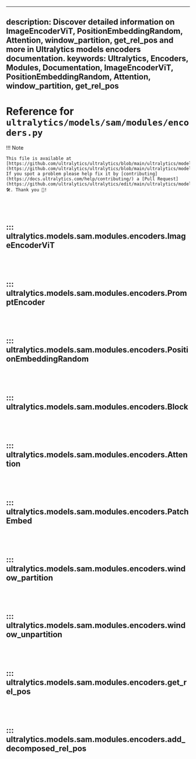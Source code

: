 ______________________________________________________________________

## description: Discover detailed information on ImageEncoderViT, PositionEmbeddingRandom, Attention, window_partition, get_rel_pos and more in Ultralytics models encoders documentation. keywords: Ultralytics, Encoders, Modules, Documentation, ImageEncoderViT, PositionEmbeddingRandom, Attention, window_partition, get_rel_pos

# Reference for `ultralytics/models/sam/modules/encoders.py`

!!! Note

```
This file is available at [https://github.com/ultralytics/ultralytics/blob/main/ultralytics/models/sam/modules/encoders.py](https://github.com/ultralytics/ultralytics/blob/main/ultralytics/models/sam/modules/encoders.py). If you spot a problem please help fix it by [contributing](https://docs.ultralytics.com/help/contributing/) a [Pull Request](https://github.com/ultralytics/ultralytics/edit/main/ultralytics/models/sam/modules/encoders.py) 🛠️. Thank you 🙏!
```

<br><br>

## ::: ultralytics.models.sam.modules.encoders.ImageEncoderViT

<br><br>

## ::: ultralytics.models.sam.modules.encoders.PromptEncoder

<br><br>

## ::: ultralytics.models.sam.modules.encoders.PositionEmbeddingRandom

<br><br>

## ::: ultralytics.models.sam.modules.encoders.Block

<br><br>

## ::: ultralytics.models.sam.modules.encoders.Attention

<br><br>

## ::: ultralytics.models.sam.modules.encoders.PatchEmbed

<br><br>

## ::: ultralytics.models.sam.modules.encoders.window_partition

<br><br>

## ::: ultralytics.models.sam.modules.encoders.window_unpartition

<br><br>

## ::: ultralytics.models.sam.modules.encoders.get_rel_pos

<br><br>

## ::: ultralytics.models.sam.modules.encoders.add_decomposed_rel_pos

<br><br>
